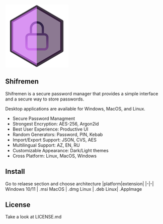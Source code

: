 <img src="src/assets/logo.png" width="200"/>

## Shifremen

Shifremen is a secure password manager that provides a simple interface and a secure way to store passwords.

Desktop applications are available for Windows, MacOS, and Linux.

- Secure Password Managment
- Strongest Encryption: AES-256, Argon2id
- Best User Experience: Productive UI
- Random Generators: Password, PIN, Kebab
- Import/Export Support: JSON, CVS, AES
- Multilingual Support: AZ, EN, RU
- Customizable Appearance: Dark/Light themes
- Cross Platform: Linux, MacOS, Windows

## Install
Go to relaese section and choose architecture 
|platform|extension|
|-|-|
Windows 10/11 | .msi
MacOS | .dmg 
Linux | .deb 
Linux| .AppImage

## License
Take a look at LICENSE.md
